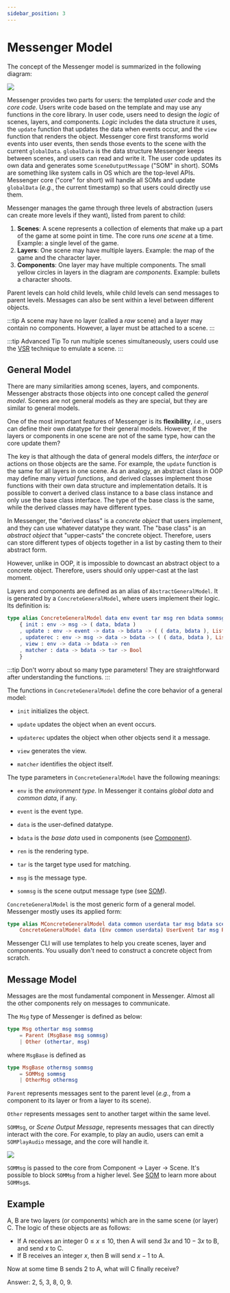 ```yaml
---
sidebar_position: 3
---
```


# Messenger Model

The concept of the Messenger model is summarized in the following diagram:

![](/img/intro1.jpg)

Messenger provides two parts for users: the templated _user code_ and the _core code_. Users write code based on the template and may use any functions in the core library. In user code, users need to design the _logic_ of scenes, layers, and components. _Logic_ includes the data structure it uses, the `update` function that updates the data when events occur, and the `view` function that renders the object. Messenger core first transforms world events into user events, then sends those events to the scene with the current `globalData`. `globalData` is the data structure Messenger keeps between scenes, and users can read and write it. The user code updates its own data and generates some `SceneOutputMessage` ("SOM" in short).
SOMs are something like system calls in OS which are the top-level APIs.
Messenger core ("core" for short) will handle all SOMs and update `globalData` (_e.g._, the current timestamp) so that users could directly use them.

Messenger manages the game through three levels of abstraction (users can create more levels if they want), listed from parent to child:

1. **Scenes**: A scene represents a collection of elements that make up a part of the game at some point in time. The core runs *one scene* at a time. Example: a single level of the game.
2. **Layers**: One scene may have multiple layers. Example: the map of the game and the character layer.
3. **Components**: One layer may have multiple components. The small yellow circles in layers in the diagram are _components_. Example: bullets a character shoots.

Parent levels can hold child levels, while child levels can send messages to parent levels. Messages can also be sent within a level between different objects.

:::tip
A scene may have no layer (called a _raw_ scene) and a layer may contain no components.
However, a layer must be attached to a scene.
:::

:::tip Advanced Tip
To run multiple scenes simultaneously, users could use the [VSR](../advanced/vsr) technique to emulate a scene.
:::

## General Model

There are many similarities among scenes, layers, and components. Messenger abstracts those objects into one concept called the _general model_. Scenes are not general models as they are special, but they are similar to general models.

One of the most important features of Messenger is its **flexibility**, _i.e._, users can define their own datatype for their general models. However, if the layers or components in one scene are not of the same type, how can the core update them?

The key is that although the data of general models differs, the _interface_ or actions on those objects are the same. For example, the `update` function is the same for all layers in one scene. As an analogy, an abstract class in OOP may define many _virtual functions_, and derived classes implement those functions with their own data structure and implementation details. It is possible to convert a derived class instance to a base class instance and only use the base class interface. The type of the base class is the same, while the derived classes may have different types.

In Messenger, the "derived class" is a _concrete object_ that users implement, and they can use whatever datatype they want. The "base class" is an _abstract object_ that "upper-casts" the concrete object. Therefore, users can store different types of objects together in a list by casting them to their abstract form.

However, unlike in OOP, it is impossible to downcast an abstract object to a concrete object. Therefore, users should only upper-cast at the last moment.

Layers and components are defined as an alias of `AbstractGeneralModel`. It is generated by a `ConcreteGeneralModel`, where users implement their logic. Its definition is:

```elm
type alias ConcreteGeneralModel data env event tar msg ren bdata sommsg =
    { init : env -> msg -> ( data, bdata )
    , update : env -> event -> data -> bdata -> ( ( data, bdata ), List (Msg tar msg sommsg), ( env, Bool ) )
    , updaterec : env -> msg -> data -> bdata -> ( ( data, bdata ), List (Msg tar msg sommsg), env )
    , view : env -> data -> bdata -> ren
    , matcher : data -> bdata -> tar -> Bool
    }
```

:::tip
Don't worry about so many type parameters! They are straightforward after understanding the functions.
:::

The functions in `ConcreteGeneralModel` define the core behavior of a general model:

- `init` initializes the object.

- `update` updates the object when an event occurs. 

- `updaterec` updates the object when other objects send it a message.

- `view` generates the view. 

- `matcher` identifies the object itself.

The type parameters in `ConcreteGeneralModel` have the following meanings:

- `env` is the _environment type_. In Messenger it contains _global data_ and _common data_, if any. 

- `event` is the event type.

- `data` is the user-defined datatype. 

- `bdata` is the _base data_ used in components (see [Component](../component)). 

- `ren` is the rendering type.

- `tar` is the target type used for matching.

- `msg` is the message type.

- `sommsg` is the scene output message type (see [SOM](../misc/som.md)).

`ConcreteGeneralModel` is the most generic form of a general model. Messenger mostly uses its applied form:

```elm
type alias MConcreteGeneralModel data common userdata tar msg bdata scenemsg =
    ConcreteGeneralModel data (Env common userdata) UserEvent tar msg Renderable bdata (SceneOutputMsg scenemsg userdata)
```

Messenger CLI will use templates to help you create scenes, layer and components. You usually don't need to construct a concrete object from scratch.

## Message Model

Messages are the most fundamental component in Messenger. Almost all the other components rely on messages to communicate.

The `Msg` type of Messenger is defined as below:

```elm
type Msg othertar msg sommsg
    = Parent (MsgBase msg sommsg)
    | Other (othertar, msg)
```
where `MsgBase` is defined as
```elm
type MsgBase othermsg sommsg
    = SOMMsg sommsg
    | OtherMsg othermsg
```
`Parent` represents messages sent to the parent level (_e.g._, from a component to its layer or from a layer to its scene).

`Other` represents messages sent to another target within the same level.

`SOMMsg`, or _Scene Output Message_, represents messages that can directly interact with the core. For example, to play an audio, users can emit a `SOMPlayAudio` message, and the core will handle it.

![](/img/intro2.jpg)

`SOMMsg` is passed to the core from Component $\rightarrow$ Layer $\rightarrow$ Scene. It's possible to block `SOMMsg` from a higher level. See [SOM](../misc/som) to learn more about `SOMMsg`s.

## Example

A, B are two layers (or components) which are in the same scene (or layer) C. The logic of these objects are as follows:

- If A receives an integer $0 \leq x \leq 10$, then A will send $3x$ and $10-3x$ to B, and send $x$ to C.
- If B receives an integer $x$, then B will send $x-1$ to A.

Now at some time B sends $2$ to A, what will C finally receive?

Answer: 2, 5, 3, 8, 0, 9.
